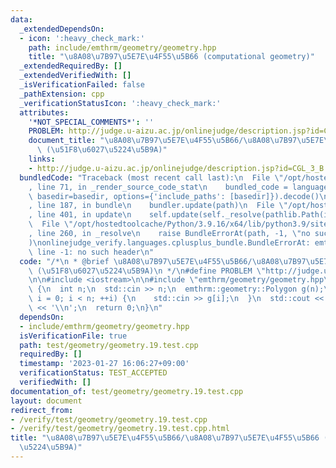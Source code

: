 ```yaml
---
data:
  _extendedDependsOn:
  - icon: ':heavy_check_mark:'
    path: include/emthrm/geometry/geometry.hpp
    title: "\u8A08\u7B97\u5E7E\u4F55\u5B66 (computational geometry)"
  _extendedRequiredBy: []
  _extendedVerifiedWith: []
  _isVerificationFailed: false
  _pathExtension: cpp
  _verificationStatusIcon: ':heavy_check_mark:'
  attributes:
    '*NOT_SPECIAL_COMMENTS*': ''
    PROBLEM: http://judge.u-aizu.ac.jp/onlinejudge/description.jsp?id=CGL_3_B
    document_title: "\u8A08\u7B97\u5E7E\u4F55\u5B66/\u8A08\u7B97\u5E7E\u4F55\u5B66\
      \ (\u51F8\u6027\u5224\u5B9A)"
    links:
    - http://judge.u-aizu.ac.jp/onlinejudge/description.jsp?id=CGL_3_B
  bundledCode: "Traceback (most recent call last):\n  File \"/opt/hostedtoolcache/Python/3.9.16/x64/lib/python3.9/site-packages/onlinejudge_verify/documentation/build.py\"\
    , line 71, in _render_source_code_stat\n    bundled_code = language.bundle(stat.path,\
    \ basedir=basedir, options={'include_paths': [basedir]}).decode()\n  File \"/opt/hostedtoolcache/Python/3.9.16/x64/lib/python3.9/site-packages/onlinejudge_verify/languages/cplusplus.py\"\
    , line 187, in bundle\n    bundler.update(path)\n  File \"/opt/hostedtoolcache/Python/3.9.16/x64/lib/python3.9/site-packages/onlinejudge_verify/languages/cplusplus_bundle.py\"\
    , line 401, in update\n    self.update(self._resolve(pathlib.Path(included), included_from=path))\n\
    \  File \"/opt/hostedtoolcache/Python/3.9.16/x64/lib/python3.9/site-packages/onlinejudge_verify/languages/cplusplus_bundle.py\"\
    , line 260, in _resolve\n    raise BundleErrorAt(path, -1, \"no such header\"\
    )\nonlinejudge_verify.languages.cplusplus_bundle.BundleErrorAt: emthrm/geometry/geometry.hpp:\
    \ line -1: no such header\n"
  code: "/*\n * @brief \u8A08\u7B97\u5E7E\u4F55\u5B66/\u8A08\u7B97\u5E7E\u4F55\u5B66\
    \ (\u51F8\u6027\u5224\u5B9A)\n */\n#define PROBLEM \"http://judge.u-aizu.ac.jp/onlinejudge/description.jsp?id=CGL_3_B\"\
    \n\n#include <iostream>\n\n#include \"emthrm/geometry/geometry.hpp\"\n\nint main()\
    \ {\n  int n;\n  std::cin >> n;\n  emthrm::geometry::Polygon g(n);\n  for (int\
    \ i = 0; i < n; ++i) {\n    std::cin >> g[i];\n  }\n  std::cout << emthrm::geometry::is_convex(g)\
    \ << '\\n';\n  return 0;\n}\n"
  dependsOn:
  - include/emthrm/geometry/geometry.hpp
  isVerificationFile: true
  path: test/geometry/geometry.19.test.cpp
  requiredBy: []
  timestamp: '2023-01-27 16:06:27+09:00'
  verificationStatus: TEST_ACCEPTED
  verifiedWith: []
documentation_of: test/geometry/geometry.19.test.cpp
layout: document
redirect_from:
- /verify/test/geometry/geometry.19.test.cpp
- /verify/test/geometry/geometry.19.test.cpp.html
title: "\u8A08\u7B97\u5E7E\u4F55\u5B66/\u8A08\u7B97\u5E7E\u4F55\u5B66 (\u51F8\u6027\
  \u5224\u5B9A)"
---
```

